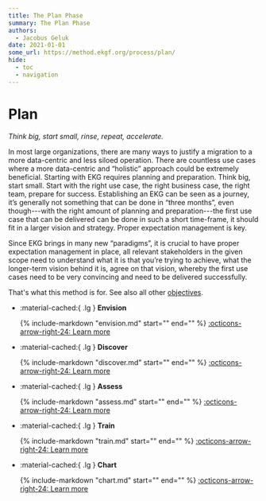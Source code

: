 ```yaml
---
title: The Plan Phase
summary: The Plan Phase
authors:
  - Jacobus Geluk
date: 2021-01-01
some_url: https://method.ekgf.org/process/plan/
hide:
  - toc
  - navigation
---
```

# Plan

<!--summary-plan-start-->
_Think big, start small, rinse, repeat, accelerate._
<!--summary-plan-end-->

[//]: # (??? note "Rationale")

In most large organizations, there are many ways to justify a migration to a more data-centric and less
siloed operation. There are countless use cases where a more data-centric and “holistic” approach could
be extremely beneficial. Starting with EKG requires planning and preparation. Think big, start small. 
Start with the right use case, the right business case, the right team, prepare for success.
Establishing an EKG can be seen as a journey, it’s generally not something that can be done in “three
months”, even though---with the right amount of planning and preparation---the first use case that can
be delivered can be done in such a short time-frame, it should fit in a larger vision and strategy. Proper
expectation management is key.

Since EKG brings in many new “paradigms”, it is crucial to have proper expectation management in place,
all relevant stakeholders in the given scope need to understand what it is that you’re trying to achieve,
what the longer-term vision behind it is, agree on that vision, whereby the first use cases need to be
very convincing and need to be delivered successfully.

That's what this method is for. See also all other [objectives](../../objective).

<div class="grid cards" markdown>

- :material-cached:{ .lg } __Envision__

    {% include-markdown "envision.md"
    start="<!--summary-start-->" end="<!--summary-end-->" %}
    [:octicons-arrow-right-24: Learn more](envision.md)

- :material-cached:{ .lg } __Discover__

    {% include-markdown "discover.md"
    start="<!--summary-start-->" end="<!--summary-end-->" %}
    [:octicons-arrow-right-24: Learn more](discover.md)

- :material-cached:{ .lg } __Assess__

    {% include-markdown "assess.md"
    start="<!--summary-start-->" end="<!--summary-end-->" %}
    [:octicons-arrow-right-24: Learn more](assess.md)

- :material-cached:{ .lg } __Train__

    {% include-markdown "train.md"
    start="<!--summary-start-->" end="<!--summary-end-->" %}
    [:octicons-arrow-right-24: Learn more](train.md)

- :material-cached:{ .lg } __Chart__

    {% include-markdown "chart.md"
    start="<!--summary-start-->" end="<!--summary-end-->" %}
    [:octicons-arrow-right-24: Learn more](chart.md)

</div>

<figure markdown>
<object data="../../diagrams/out/process-plan.svg#darkable" type="image/svg+xml"></object>
</figure>
